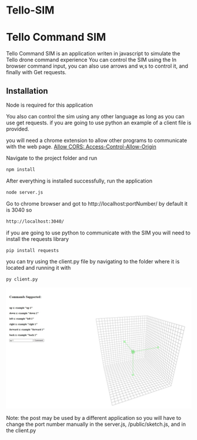# Tello-SIM

# Tello Command SIM

Tello Command SIM is an application writen in javascript to simulate the Tello drone command experience 
You can control the SIM using the In browser command input, you can also use arrows and w,s to control it, and finally with Get requests. 

## Installation
Node is required for this application

You also can control the sim using any other language as long as you can use get requests. if you are going to use python an example of a client file is provided.

you will need a chrome extension to allow other programs to communicate with the web page. [Allow CORS: Access-Control-Allow-Origin](https://chrome.google.com/webstore/detail/allow-cors-access-control/lhobafahddgcelffkeicbaginigeejlf?hl=en)

Navigate to the project folder and run  
```bash
npm install
```
After everything is installed successfully, run the application
```bash
node server.js 
```
Go to chrome browser and got to http://localhost:portNumber/ by default it is 3040 so 
```bash
http://localhost:3040/
```

if you are going to use python to communicate with the SIM you will need to install the requests library 
```bash
pip install requests
```

you can try using the client.py file by navigating to the folder where it is located and running it with
```bash
py client.py
``` 

![](SIM.JPG)

Note: the post may be used by a different application so you will have to change the port number manually in the server.js, /public/sketch.js, and in the client.py
